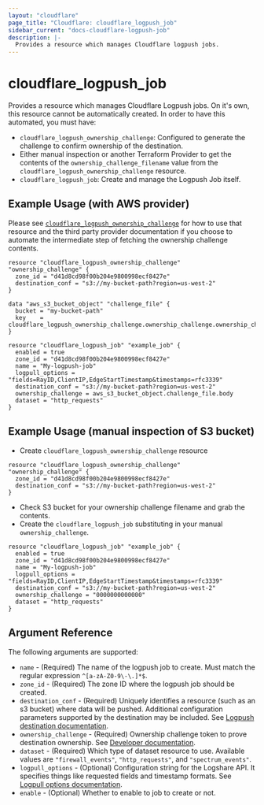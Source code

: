 ```yaml
---
layout: "cloudflare"
page_title: "Cloudflare: cloudflare_logpush_job"
sidebar_current: "docs-cloudflare-logpush-job"
description: |-
  Provides a resource which manages Cloudflare logpush jobs.
---
```


# cloudflare_logpush_job

Provides a resource which manages Cloudflare Logpush jobs. On it's own, this
resource cannot be automatically created. In order to have this automated, you
must have:

- `cloudflare_logpush_ownership_challenge`: Configured to generate the challenge
  to confirm ownership of the destination.
- Either manual inspection or another Terraform Provider to get the contents of
  the `ownership_challenge_filename` value from the
  `cloudflare_logpush_ownership_challenge` resource.
- `cloudflare_logpush_job`: Create and manage the Logpush Job itself.

## Example Usage (with AWS provider)

Please see
[`cloudflare_logpush_ownership_challenge`](/docs/providers/cloudflare/r/logpush_ownership_challenge.html)
for how to use that resource and the third party provider documentation if you
choose to automate the intermediate step of fetching the ownership challenge contents.

```hcl
resource "cloudflare_logpush_ownership_challenge" "ownership_challenge" {
  zone_id = "d41d8cd98f00b204e9800998ecf8427e"
  destination_conf = "s3://my-bucket-path?region=us-west-2"
}

data "aws_s3_bucket_object" "challenge_file" {
  bucket = "my-bucket-path"
  key    = cloudflare_logpush_ownership_challenge.ownership_challenge.ownership_challenge_filename
}

resource "cloudflare_logpush_job" "example_job" {
  enabled = true
  zone_id = "d41d8cd98f00b204e9800998ecf8427e"
  name = "My-logpush-job"
  logpull_options = "fields=RayID,ClientIP,EdgeStartTimestamp&timestamps=rfc3339"
  destination_conf = "s3://my-bucket-path?region=us-west-2"
  ownership_challenge = aws_s3_bucket_object.challenge_file.body
  dataset = "http_requests"
}
```

## Example Usage (manual inspection of S3 bucket)

- Create `cloudflare_logpush_ownership_challenge` resource

```hcl
resource "cloudflare_logpush_ownership_challenge" "ownership_challenge" {
  zone_id = "d41d8cd98f00b204e9800998ecf8427e"
  destination_conf = "s3://my-bucket-path?region=us-west-2"
}
```

- Check S3 bucket for your ownership challenge filename and grab the contents.
- Create the `cloudflare_logpush_job` substituting in your manual `ownership_challenge`.

```hcl
resource "cloudflare_logpush_job" "example_job" {
  enabled = true
  zone_id = "d41d8cd98f00b204e9800998ecf8427e"
  name = "My-logpush-job"
  logpull_options = "fields=RayID,ClientIP,EdgeStartTimestamp&timestamps=rfc3339"
  destination_conf = "s3://my-bucket-path?region=us-west-2"
  ownership_challenge = "0000000000000"
  dataset = "http_requests"
}
```

## Argument Reference

The following arguments are supported:

* `name` - (Required) The name of the logpush job to create. Must match the regular expression `^[a-zA-Z0-9\-\.]*$`.
* `zone_id` - (Required) The zone ID where the logpush job should be created.
* `destination_conf` - (Required) Uniquely identifies a resource (such as an s3 bucket) where data will be pushed. Additional configuration parameters supported by the destination may be included. See [Logpush destination documentation](https://developers.cloudflare.com/logs/logpush/logpush-configuration-api/understanding-logpush-api/#destination).
* `ownership_challenge` - (Required) Ownership challenge token to prove destination ownership. See [Developer documentation](https://developers.cloudflare.com/logs/logpush/logpush-configuration-api/understanding-logpush-api/#usage).
* `dataset` - (Required) Which type of dataset resource to use. Available values are `"firewall_events"`, `"http_requests"`, and `"spectrum_events"`.
* `logpull_options` - (Optional) Configuration string for the Logshare API. It specifies things like requested fields and timestamp formats. See [Logpull options documentation](https://developers.cloudflare.com/logs/logpush/logpush-configuration-api/understanding-logpush-api/#options).
* `enable` - (Optional) Whether to enable to job to create or not.

